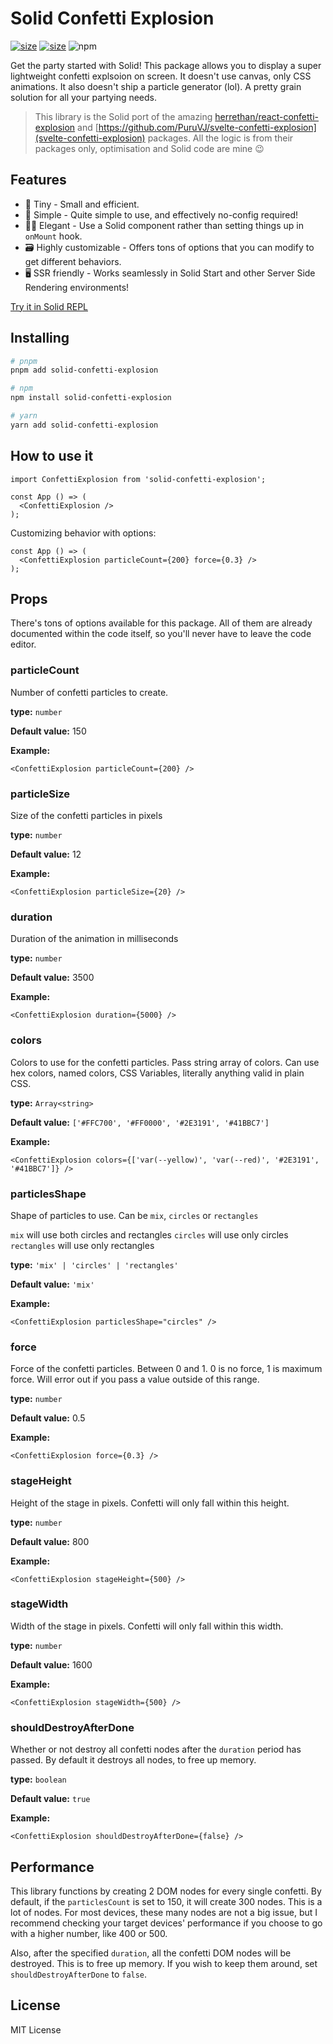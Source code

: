 # Solid Confetti Explosion

[![size](https://img.shields.io/bundlephobia/minzip/solid-confetti-explosion?style=for-the-badge)](https://bundlephobia.com/package/solid-confetti-explosion)
[![size](https://img.shields.io/npm/v/solid-confetti-explosion?style=for-the-badge)](https://www.npmjs.com/package/solid-confetti-explosion)
![npm](https://img.shields.io/npm/dw/solid-confetti-explosion?style=for-the-badge)

Get the party started with Solid! This package allows you to display a super lightweight confetti explsoion on screen. It doesn't use canvas, only CSS animations. It also doesn't ship a particle generator (lol). A pretty grain solution for all your partying needs.

> This library is the Solid port of the amazing [herrethan/react-confetti-explosion](https://github.com/herrethan/react-confetti-explosion#readme) and [https://github.com/PuruVJ/svelte-confetti-explosion](svelte-confetti-explosion) packages. All the logic is from their packages only, optimisation and Solid code are mine 😉

## Features

- 🤏 Tiny - Small and efficient.
- 🐇 Simple - Quite simple to use, and effectively no-config required!
- 🧙‍♀️ Elegant - Use a Solid component rather than setting things up in `onMount` hook.
- 🗃️ Highly customizable - Offers tons of options that you can modify to get different behaviors.
- 🖥️ SSR friendly - Works seamlessly in Solid Start and other Server Side Rendering environments!

[Try it in Solid REPL](https://playground.solidjs.com/?hash=-786404954&version=1.4.1)

## Installing

```bash
# pnpm
pnpm add solid-confetti-explosion

# npm
npm install solid-confetti-explosion

# yarn
yarn add solid-confetti-explosion
```

## How to use it

```tsx
import ConfettiExplosion from 'solid-confetti-explosion';

const App () => (
  <ConfettiExplosion />
);
```

Customizing behavior with options:

```tsx
const App () => (
  <ConfettiExplosion particleCount={200} force={0.3} />
);
```

## Props

There's tons of options available for this package. All of them are already documented within the code itself, so you'll never have to leave the code editor.

### particleCount

Number of confetti particles to create.

**type:** `number`

**Default value:** 150

**Example:**

```tsx
<ConfettiExplosion particleCount={200} />
```

### particleSize

Size of the confetti particles in pixels

**type:** `number`

**Default value:** 12

**Example:**

```tsx
<ConfettiExplosion particleSize={20} />
```

### duration

Duration of the animation in milliseconds

**type:** `number`

**Default value:** 3500

**Example:**

```tsx
<ConfettiExplosion duration={5000} />
```

### colors

Colors to use for the confetti particles. Pass string array of colors. Can use hex colors, named colors, CSS Variables, literally anything valid in plain CSS.

**type:** `Array<string>`

**Default value:** `['#FFC700', '#FF0000', '#2E3191', '#41BBC7']`

**Example:**

```svelte
<ConfettiExplosion colors={['var(--yellow)', 'var(--red)', '#2E3191', '#41BBC7']} />
```

### particlesShape

Shape of particles to use. Can be `mix`, `circles` or `rectangles`

`mix` will use both circles and rectangles
`circles` will use only circles
`rectangles` will use only rectangles

**type:** `'mix' | 'circles' | 'rectangles'`

**Default value:** `'mix'`

**Example:**

```tsx
<ConfettiExplosion particlesShape="circles" />
```

### force

Force of the confetti particles. Between 0 and 1. 0 is no force, 1 is maximum force. Will error out if you pass a value outside of this range.

**type:** `number`

**Default value:** 0.5

**Example:**

```tsx
<ConfettiExplosion force={0.3} />
```

### stageHeight

Height of the stage in pixels. Confetti will only fall within this height.

**type:** `number`

**Default value:** 800

**Example:**

```tsx
<ConfettiExplosion stageHeight={500} />
```

### stageWidth

Width of the stage in pixels. Confetti will only fall within this width.

**type:** `number`

**Default value:** 1600

**Example:**

```tsx
<ConfettiExplosion stageWidth={500} />
```

### shouldDestroyAfterDone

Whether or not destroy all confetti nodes after the `duration` period has passed. By default it destroys all nodes, to free up memory.

**type:** `boolean`

**Default value:** `true`

**Example:**

```tsx
<ConfettiExplosion shouldDestroyAfterDone={false} />
```

## Performance

This library functions by creating 2 DOM nodes for every single confetti. By default, if the `particlesCount` is set to 150, it will create 300 nodes. This is a lot of nodes. For most devices, these many nodes are not a big issue, but I recommend checking your target devices' performance if you choose to go with a higher number, like 400 or 500.

Also, after the specified `duration`, all the confetti DOM nodes will be destroyed. This is to free up memory. If you wish to keep them around, set `shouldDestroyAfterDone` to `false`.

## License

MIT License
